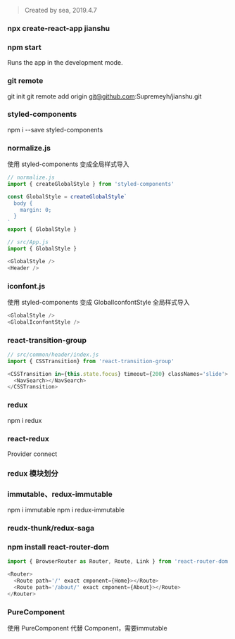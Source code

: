 > Created by sea, 2019.4.7

### npx create-react-app jianshu

### npm start
Runs the app in the development mode.<br>

###  git remote 
git init
git remote add origin git@github.com:Supremeyh/jianshu.git

### styled-components
npm i --save styled-components

### normalize.js
使用 styled-components 变成全局样式导入
```JavaScript
// normalize.js
import { createGlobalStyle } from 'styled-components'

const GlobalStyle = createGlobalStyle`
  body {
    margin: 0;
  }
`
export { GlobalStyle }

// src/App.js
import { GlobalStyle }

<GlobalStyle />
<Header />
```

### iconfont.js
使用 styled-components 变成 GlobalIconfontStyle 全局样式导入
```JavaScript
<GlobalStyle />
<GlobalIconfontStyle />
```

### react-transition-group
```JavaScript
// src/common/header/index.js
import { CSSTransition} from 'react-transition-group'

<CSSTransition in={this.state.focus} timeout={200} classNames='slide'>
  <NavSearch></NavSearch>
</CSSTransition>
```

### redux
npm i redux

### react-redux
Provider
connect

### redux 模块划分

### immutable、redux-immutable
npm i immutable
npm i redux-immutable

### reudx-thunk/redux-saga


### npm install react-router-dom
```JavaScript
import { BrowserRouter as Router, Route, Link } from 'react-router-dom'

<Router>
  <Route path='/' exact cmponent={Home}></Route>
  <Route path='/about/' exact cmponent={About}></Route>
</Router>
```

### PureComponent
使用 PureComponent 代替 Component，需要immutable
